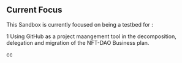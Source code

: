 ## Current Focus

This Sandbox is currently focused on being a testbed for :

1 Using GitHub as a project maangement tool in the decomposition, delegation and migration of the NFT-DAO Business plan.

cc
